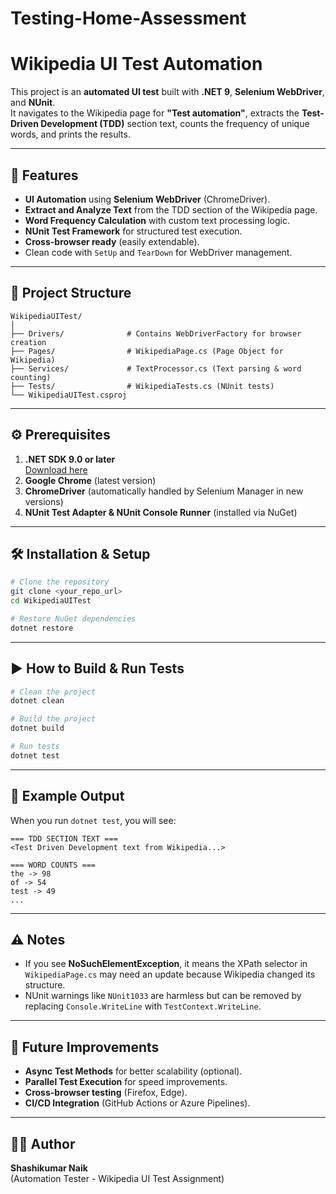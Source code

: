 # Testing-Home-Assessment

# Wikipedia UI Test Automation

This project is an **automated UI test** built with **.NET 9**, **Selenium WebDriver**, and **NUnit**.  
It navigates to the Wikipedia page for **"Test automation"**, extracts the **Test-Driven Development (TDD)** section text, counts the frequency of unique words, and prints the results.

---

## 📌 Features
- **UI Automation** using **Selenium WebDriver** (ChromeDriver).
- **Extract and Analyze Text** from the TDD section of the Wikipedia page.
- **Word Frequency Calculation** with custom text processing logic.
- **NUnit Test Framework** for structured test execution.
- **Cross-browser ready** (easily extendable).
- Clean code with `SetUp` and `TearDown` for WebDriver management.

---

## 📂 Project Structure
```
WikipediaUITest/
│
├── Drivers/              # Contains WebDriverFactory for browser creation
├── Pages/                # WikipediaPage.cs (Page Object for Wikipedia)
├── Services/             # TextProcessor.cs (Text parsing & word counting)
├── Tests/                # WikipediaTests.cs (NUnit tests)
└── WikipediaUITest.csproj
```

---

## ⚙️ Prerequisites
1. **.NET SDK 9.0 or later**  
   [Download here](https://dotnet.microsoft.com/download)
2. **Google Chrome** (latest version)
3. **ChromeDriver** (automatically handled by Selenium Manager in new versions)
4. **NUnit Test Adapter & NUnit Console Runner** (installed via NuGet)

---

## 🛠️ Installation & Setup
```bash
# Clone the repository
git clone <your_repo_url>
cd WikipediaUITest

# Restore NuGet dependencies
dotnet restore
```

---

## ▶️ How to Build & Run Tests
```bash
# Clean the project
dotnet clean

# Build the project
dotnet build

# Run tests
dotnet test
```

---

## 📄 Example Output
When you run `dotnet test`, you will see:

```
=== TDD SECTION TEXT ===
<Test Driven Development text from Wikipedia...>

=== WORD COUNTS ===
the -> 98
of -> 54
test -> 49
...
```

---

## ⚠️ Notes
- If you see **NoSuchElementException**, it means the XPath selector in `WikipediaPage.cs` may need an update because Wikipedia changed its structure.
- NUnit warnings like `NUnit1033` are harmless but can be removed by replacing `Console.WriteLine` with `TestContext.WriteLine`.

---

## 🚀 Future Improvements
- **Async Test Methods** for better scalability (optional).
- **Parallel Test Execution** for speed improvements.
- **Cross-browser testing** (Firefox, Edge).
- **CI/CD Integration** (GitHub Actions or Azure Pipelines).

---

## 👨‍💻 Author
**Shashikumar Naik**  
(Automation Tester - Wikipedia UI Test Assignment)
